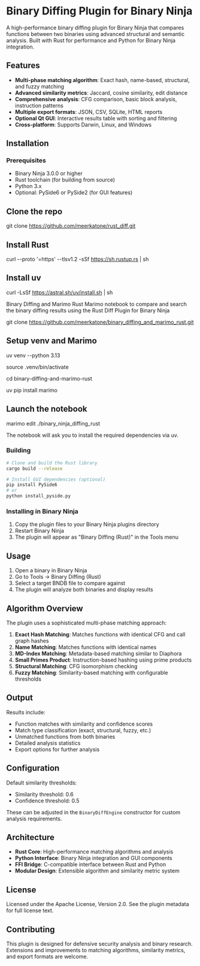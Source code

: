 # Binary Diffing Plugin for Binary Ninja

A high-performance binary diffing plugin for Binary Ninja that compares functions between two binaries using advanced structural and semantic analysis. Built with Rust for performance and Python for Binary Ninja integration.

## Features

- **Multi-phase matching algorithm**: Exact hash, name-based, structural, and fuzzy matching
- **Advanced similarity metrics**: Jaccard, cosine similarity, edit distance
- **Comprehensive analysis**: CFG comparison, basic block analysis, instruction patterns
- **Multiple export formats**: JSON, CSV, SQLite, HTML reports
- **Optional Qt GUI**: Interactive results table with sorting and filtering
- **Cross-platform**: Supports Darwin, Linux, and Windows

## Installation

### Prerequisites
- Binary Ninja 3.0.0 or higher
- Rust toolchain (for building from source)
- Python 3.x
- Optional: PySide6 or PySide2 (for GUI features)

## Clone the repo
git clone https://github.com/meerkatone/rust_diff.git

## Install Rust
curl --proto '=https' --tlsv1.2 -sSf https://sh.rustup.rs | sh

## Install uv
curl -LsSf https://astral.sh/uv/install.sh | sh

Binary Diffing and Marimo Rust
Marimo notebook to compare and search the binary diffing results using the Rust Diff Plugin for Binary Ninja

git clone https://github.com/meerkatone/binary_diffing_and_marimo_rust.git

## Setup venv and Marimo
uv venv --python 3.13

source .venv/bin/activate

cd binary-diffing-and-marimo-rust

uv pip install marimo

## Launch the notebook
marimo edit ./binary_ninja_diffing_rust

The notebook will ask you to install the required dependencies via uv.

### Building
```bash
# Clone and build the Rust library
cargo build --release

# Install GUI dependencies (optional)
pip install PySide6
# or
python install_pyside.py
```

### Installing in Binary Ninja
1. Copy the plugin files to your Binary Ninja plugins directory
2. Restart Binary Ninja
3. The plugin will appear as "Binary Diffing (Rust)" in the Tools menu

## Usage

1. Open a binary in Binary Ninja
2. Go to Tools → Binary Diffing (Rust)
3. Select a target BNDB file to compare against
4. The plugin will analyze both binaries and display results

## Algorithm Overview

The plugin uses a sophisticated multi-phase matching approach:

1. **Exact Hash Matching**: Matches functions with identical CFG and call graph hashes
2. **Name Matching**: Matches functions with identical names
3. **MD-Index Matching**: Metadata-based matching similar to Diaphora
4. **Small Primes Product**: Instruction-based hashing using prime products
5. **Structural Matching**: CFG isomorphism checking
6. **Fuzzy Matching**: Similarity-based matching with configurable thresholds

## Output

Results include:
- Function matches with similarity and confidence scores
- Match type classification (exact, structural, fuzzy, etc.)
- Unmatched functions from both binaries
- Detailed analysis statistics
- Export options for further analysis

## Configuration

Default similarity thresholds:
- Similarity threshold: 0.6
- Confidence threshold: 0.5

These can be adjusted in the `BinaryDiffEngine` constructor for custom analysis requirements.

## Architecture

- **Rust Core**: High-performance matching algorithms and analysis
- **Python Interface**: Binary Ninja integration and GUI components
- **FFI Bridge**: C-compatible interface between Rust and Python
- **Modular Design**: Extensible algorithm and similarity metric system

## License

Licensed under the Apache License, Version 2.0. See the plugin metadata for full license text.

## Contributing

This plugin is designed for defensive security analysis and binary research. Extensions and improvements to matching algorithms, similarity metrics, and export formats are welcome.
